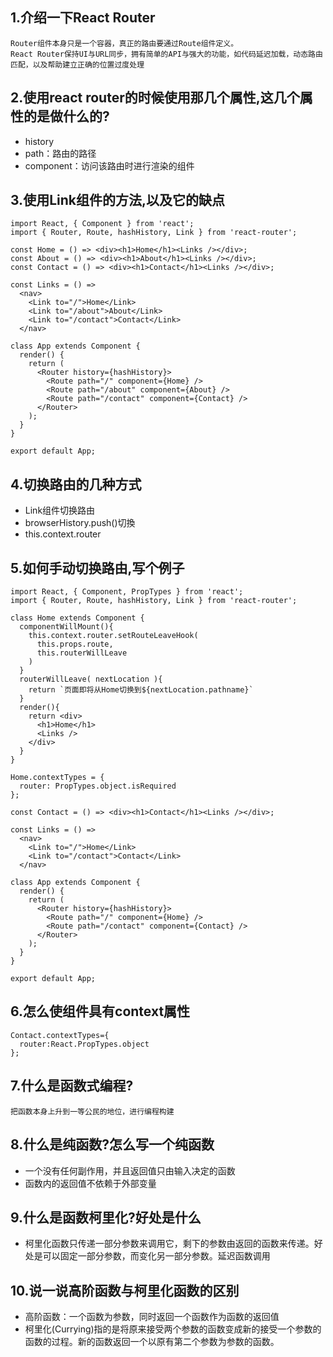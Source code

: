 ## 1.介绍一下React Router
```
Router组件本身只是一个容器，真正的路由要通过Route组件定义。
React Router保持UI与URL同步，拥有简单的API与强大的功能，如代码延迟加载，动态路由匹配，以及帮助建立正确的位置过度处理

```

## 2.使用react router的时候使用那几个属性,这几个属性的是做什么的?

- history
- path：路由的路径
- component：访问该路由时进行渲染的组件

## 3.使用Link组件的方法,以及它的缺点
```
import React, { Component } from 'react';
import { Router, Route, hashHistory, Link } from 'react-router';

const Home = () => <div><h1>Home</h1><Links /></div>;
const About = () => <div><h1>About</h1><Links /></div>;
const Contact = () => <div><h1>Contact</h1><Links /></div>;

const Links = () =>
  <nav>
    <Link to="/">Home</Link>
    <Link to="/about">About</Link>
    <Link to="/contact">Contact</Link>
  </nav>

class App extends Component {
  render() {
    return (
      <Router history={hashHistory}>
        <Route path="/" component={Home} />
        <Route path="/about" component={About} />
        <Route path="/contact" component={Contact} />
      </Router>
    );
  }
}

export default App;

```
## 4.切换路由的几种方式
- Link组件切换路由
- browserHistory.push()切換
- this.context.router

## 5.如何手动切换路由,写个例子
```
import React, { Component, PropTypes } from 'react';
import { Router, Route, hashHistory, Link } from 'react-router';

class Home extends Component {
  componentWillMount(){
    this.context.router.setRouteLeaveHook(
      this.props.route,
      this.routerWillLeave
    )
  }
  routerWillLeave( nextLocation ){
    return `页面即将从Home切换到${nextLocation.pathname}`
  }
  render(){
    return <div>
      <h1>Home</h1>
      <Links />
    </div>
  }
}

Home.contextTypes = {
  router: PropTypes.object.isRequired
};

const Contact = () => <div><h1>Contact</h1><Links /></div>;

const Links = () =>
  <nav>
    <Link to="/">Home</Link>
    <Link to="/contact">Contact</Link>
  </nav>

class App extends Component {
  render() {
    return (
      <Router history={hashHistory}>
        <Route path="/" component={Home} />
        <Route path="/contact" component={Contact} />
      </Router>
    );
  }
}

export default App;
```

## 6.怎么使组件具有context属性
```
Contact.contextTypes={
  router:React.PropTypes.object
};

```

## 7.什么是函数式编程?
```
把函数本身上升到一等公民的地位，进行编程构建
```
## 8.什么是纯函数?怎么写一个纯函数
- 一个没有任何副作用，并且返回值只由输入决定的函数
- 函数内的返回值不依赖于外部变量
 

## 9.什么是函数柯里化?好处是什么
- 柯里化函数只传递一部分参数来调用它，剩下的参数由返回的函数来传递。好处是可以固定一部分参数，而变化另一部分参数。延迟函数调用
## 10.说一说高阶函数与柯里化函数的区别
- 高阶函数：一个函数为参数，同时返回一个函数作为函数的返回值
- 柯里化(Currying)指的是将原来接受两个参数的函数变成新的接受一个参数的函数的过程。新的函数返回一个以原有第二个参数为参数的函数。

